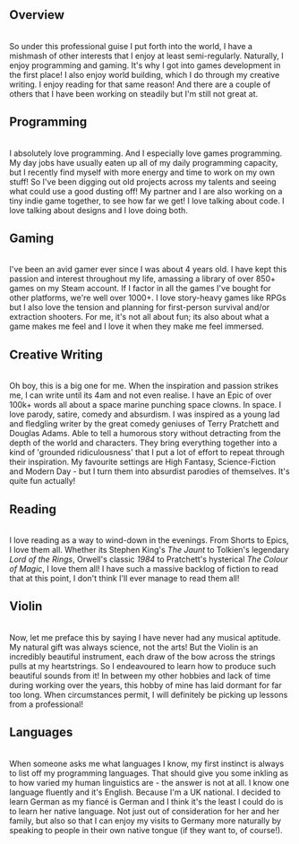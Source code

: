 <p>
<br />
<h2>Overview</h2>
<br />
So under this professional guise I put forth into the world, I have a mishmash of other interests that I enjoy at least semi-regularly. Naturally, I enjoy programming and gaming. It's why I got into games development in the first place! I also enjoy world building, which I do through my creative writing. I enjoy reading for that same reason! And there are a couple of others that I have been working on steadily but I'm still not great at.
</p>
<p>
<h2>Programming</h2>
<br />
I absolutely love programming. And I especially love games programming. My day jobs have usually eaten up all of my daily programming capacity, but I recently find myself with more energy and time to work on my own stuff! So I've been digging out old projects across my talents and seeing what could use a good dusting off! My partner and I are also working on a tiny indie game together, to see how far we get! I love talking about code. I love talking about designs and I love doing both.
</p>
<p>
<h2>Gaming</h2>
<br />
I've been an avid gamer ever since I was about 4 years old. I have kept this passion and interest throughout my life, amassing a library of over 850+ games on my Steam account. If I factor in all the games I've bought for other platforms, we're well over 1000+. I love story-heavy games like RPGs but I also love the tension and planning for first-person survival and/or extraction shooters. For me, it's not all about fun; its also about what a game makes me feel and I love it when they make me feel immersed.
</p>
<p>
<h2>Creative Writing</h2>
<br />
Oh boy, this is a big one for me. When the inspiration and passion strikes me, I can write until its 4am and not even realise. I have an Epic of over 100k+ words all about a space marine punching space clowns. In space. I love parody, satire, comedy and absurdism. I was inspired as a young lad and fledgling writer by the great comedy geniuses of Terry Pratchett and Douglas Adams. Able to tell a humorous story without detracting from the depth of the world and characters. They bring everything together into a kind of 'grounded ridiculousness' that I put a lot of effort to repeat through their inspiration. My favourite settings are High Fantasy, Science-Fiction and Modern Day - but I turn them into absurdist parodies of themselves. It's quite fun actually!
</p>
<p>
<h2>Reading</h2>
<br />
I love reading as a way to wind-down in the evenings. From Shorts to Epics, I love them all. Whether its Stephen King's <em>The Jaunt</em> to Tolkien's legendary <em>Lord of the Rings</em>, Orwell's classic <em>1984</em> to Pratchett's hysterical <em>The Colour of Magic</em>, I love them all! I have such a massive backlog of fiction to read that at this point, I don't think I'll ever manage to read them all!
</p>
<p>
<h2>Violin</h2>
<br />
Now, let me preface this by saying I have never had any musical aptitude. My natural gift was always science, not the arts! But the Violin is an incredibly beautiful instrument, each draw of the bow across the strings pulls at my heartstrings. So I endeavoured to learn how to produce such beautiful sounds from it! In between my other hobbies and lack of time during working over the years, this hobby of mine has laid dormant for far too long. When circumstances permit, I will definitely be picking up lessons from a professional!
</p>
<p>
<h2>Languages</h2>
<br />
When someone asks me what languages I know, my first instinct is always to list off my programming languages. That should give you some inkling as to how varied my human linguistics are - the answer is not at all. I know one language fluently and it's English. Because I'm a UK national. I decided to learn German as my fiancé is German and I think it's the least I could do is to learn her native language. Not just out of consideration for her and her family, but also so that I can enjoy my visits to Germany more naturally by speaking to people in their own native tongue (if they want to, of course!).
</p>
